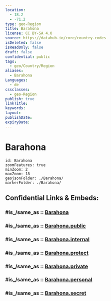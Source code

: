 ```yaml
---
location:
  - 18.2
  - -71.2
type: geo-Region
title: Barahona
license: CC BY-SA 4.0
source: https://datahub.io/core/country-codes
isDeleted: false
isReadOnly: false
draft: false
confidential: public
tags:
  - geo/Country/Region
aliases:
  - Barahona
Languages:
  - de
cssclasses:
  - geo-Region
publish: true
linkTitle:
keywords:
layout:
publishDate:
expiryDate:
---
```


# Barahona

```leaflet
id: Barahona
zoomFeatures: true 
minZoom: 2 
maxZoom: 18
geojsonFolder: ./Barahona/
markerFolder: ./Barahona/
```


## Confidential Links & Embeds: 

### #is_/same_as :: [Barahona](/_Standards/Earth/Continent/America~Caribbean/Dominican_Rep/provinces~Dominican_Rep/Barahona.md) 

### #is_/same_as :: [Barahona.public](/_public/Earth/Continent/America~Caribbean/Dominican_Rep/provinces~Dominican_Rep/Barahona.public.md) 

### #is_/same_as :: [Barahona.internal](/_internal/Earth/Continent/America~Caribbean/Dominican_Rep/provinces~Dominican_Rep/Barahona.internal.md) 

### #is_/same_as :: [Barahona.protect](/_protect/Earth/Continent/America~Caribbean/Dominican_Rep/provinces~Dominican_Rep/Barahona.protect.md) 

### #is_/same_as :: [Barahona.private](/_private/Earth/Continent/America~Caribbean/Dominican_Rep/provinces~Dominican_Rep/Barahona.private.md) 

### #is_/same_as :: [Barahona.personal](/_personal/Earth/Continent/America~Caribbean/Dominican_Rep/provinces~Dominican_Rep/Barahona.personal.md) 

### #is_/same_as :: [Barahona.secret](/_secret/Earth/Continent/America~Caribbean/Dominican_Rep/provinces~Dominican_Rep/Barahona.secret.md)


